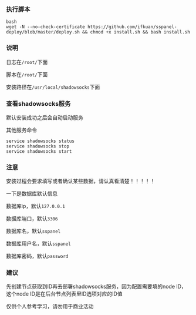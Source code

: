 
### 执行脚本
```
bash
wget -N --no-check-certificate https://github.com/ifkuan/sspanel-deploy/blob/master/deploy.sh && chmod +x install.sh && bash install.sh

```

### 说明
日志在`/root/`下面

脚本在`/root/`下面

安装路径在`/usr/local/shadowsocks`下面

### 查看shadowsocks服务

默认安装成功之后会自动启动服务

其他服务命令
```
service shadowsocks status
service shadowsocks stop
service shadowsocks start
```

### 注意
安装过程会要求填写或者确认某些数据，请认真看清楚！！！！！

一下是数据库默认信息

数据库ip，默认`127.0.0.1`

数据库端口，默认`3306`

数据库名，默认`sspanel`

数据库用户名，默认`sspanel`

数据库密码，默认`password`

### 建议

先创建节点获取到ID再去部署shadowsocks服务，因为配置需要填的node ID，这个node ID是在后台节点列表里ID选项对应的ID值


仅供个人参考学习，请勿用于商业活动
